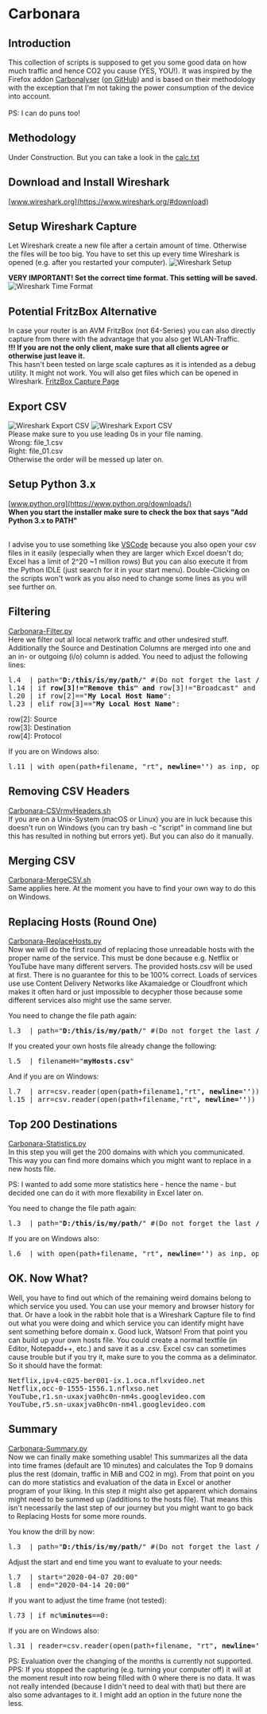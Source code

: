 # Carbonara
## Introduction
This collection of scripts is supposed to get you some good data on how much traffic and hence CO2 you cause (YES, YOU!).
It was inspired by the Firefox addon [Carbonalyser](https://theshiftproject.org/en/carbonalyser-browser-extension/) ([on GitHub](https://github.com/carbonalyser/Carbonalyser)) and is based on their methodology with the exception that I'm not 
taking the power consumption of the device into account.
<br><br>
PS: I can do puns too!

## Methodology
Under Construction. But you can take a look in the [calc.txt](calc.txt)

## Download and Install Wireshark
[www.wireshark.org](https://www.wireshark.org/#download)

## Setup Wireshark Capture
Let Wireshark create a new file after a certain amount of time. Otherwise the files will be too big.
You have to set this up every time Wireshark is opened (e.g. after you restarted your computer).
![Wireshark Setup](images/img_01.png)<br>

**VERY IMPORTANT! Set the correct time format. This setting will be saved.**<br>
![Wireshark Time Format](images/img_02.png)

## Potential FritzBox Alternative
In case your router is an AVM FritzBox (not 64-Series) you can also directly capture from there with the advantage
that you also get WLAN-Traffic.<br>
**!!! If you are not the only client, make sure that all clients agree or otherwise just leave it.**<br>
This hasn't been tested on large scale captures as it is intended as a debug utility. It might not work.
You will also get files which can be opened in Wireshark.
[FritzBox Capture Page](http://fritz.box/html/capture.html)

## Export CSV<br>
![Wireshark Export CSV](images/img_03.png)
![Wireshark Export CSV](images/img_04.png)<br>
Please make sure to you use leading 0s in your file naming. <br>
Wrong:  file_1.csv<br>
Right:  file_01.csv<br>
Otherwise the order will be messed up later on.

## Setup Python 3.x
[www.python.org](https://www.python.org/downloads/)<br>
**When you start the installer make sure to check the box that says "Add Python 3.x to PATH"**<br><br>

I advise you to use something like [VSCode](https://code.visualstudio.com/) because you also open your 
csv files in it easily (especially when they are larger which Excel doesn't do; Excel has a limit of 2^20 ~1 million rows)
But you can also execute it from the Python IDLE (just search for it in your start menu). Double-Clicking on the scripts
won't work as you also need to change some lines as you will see further on.


## Filtering
[Carbonara-Filter.py](Carbonara-Filter.py)<br>
Here we filter out all local network traffic and other undesired stuff. 
Additionally the Source and Destination Columns are merged into one and an in- or outgoing (i/o) column is added.
You need to adjust the following lines:
<pre>
l.4  | path="<b>D:/this/is/my/path/</b>" #(Do not forget the last <b>/</b>) 
l.14 | if <b>row[3]!="Remove this" and </b>row[3]!="Broadcast" and row[3]!="239.255.102.18" and \ 
l.20 | if row[2]=="<b>My Local Host Name</b>":
l.23 | elif row[3]=="<b>My Local Host Name</b>":</pre>
row[2]: Source<br>
row[3]: Destination<br>
row[4]: Protocol<br>

If you are on Windows also:
<pre>l.11 | with open(path+filename, "rt"<b>, newline=''</b>) as inp, open(path+"tmp/"+filename, "wt") as out:</pre>

## Removing CSV Headers
[Carbonara-CSVrmvHeaders.sh](Carbonara-CSVrmvHeaders.sh)<br>
If you are on a Unix-System (macOS or Linux) you are in luck because this doesn't run on Windows (you can try bash -c "script" in command line but this has resulted in nothing but errors yet). But you can also do it manually.

## Merging CSV
[Carbonara-MergeCSV.sh](Carbonara-MergeCSV.sh)<br>
Same applies here. At the moment you have to find your own way to do this on Windows.

## Replacing Hosts (Round One)
[Carbonara-ReplaceHosts.py](Carbonara-ReplaceHosts.py)<br>
Now we will do the first round of replacing those unreadable hosts with the proper name of the service.
This must be done because e.g. Netflix or YouTube have many different servers.
The provided hosts.csv will be used at first. There is no guarantee for this to be 100% correct. Loads of services use 
use Content Delivery Networks like Akamaiedge or Cloudfront which makes it often hard or just impossible to decypher those
because some different services also might use the same server.

You need to change the file path again:
<pre>
l.3  | path="<b>D:/this/is/my/path/</b>" #(Do not forget the last <b>/</b>) </pre>

If you created your own hosts file already change the following:
<pre>
l.5  | filenameH="<b>myHosts.csv</b>"</pre>

And if you are on Windows:
<pre>
l.7  | arr=csv.reader(open(path+filename1,"rt"<b>, newline=''</b>))
l.15 | arr=csv.reader(open(path+filename,"rt"<b>, newline=''</b>))</pre>

## Top 200 Destinations
[Carbonara-Statistics.py](Carbonara-Statistics.py)<br>
In this step you will get the 200 domains with which you communicated. This way you can find more domains which you
might want to replace in a new hosts file.

PS: I wanted to add some more statistics here - hence the name - but decided one can do it with more flexability in Excel later on.

You need to change the file path again:
<pre>
l.3  | path="<b>D:/this/is/my/path/</b>" #(Do not forget the last <b>/</b>) </pre>

If you are on Windows also:
<pre>l.6  | with open(path+filename, "rt"<b>, newline=''</b>) as inp, open(path+"tmp/"+filename, "wt") as out:</pre>

## OK. Now What?
Well, you have to find out which of the remaining weird domains belong to which service you used.
You can use your memory and browser history for that. Or have a look in the rabbit hole that is a Wireshark Capture file
to find out what you were doing and which service you can identify might have sent something before domain x.
Good luck, Watson!
From that point you can build up your own hosts file. You could create a normal textfile (in Editor, Notepadd++, etc.) and
save it as a .csv. Excel csv can sometimes cause trouble but if you try it, make sure to you the comma as a deliminator.
So it should have the format:
<pre>
Netflix,ipv4-c025-ber001-ix.1.oca.nflxvideo.net
Netflix,occ-0-1555-1556.1.nflxso.net
YouTube,r1.sn-uxaxjva0hc0n-nm4s.googlevideo.com
YouTube,r5.sn-uxaxjva0hc0n-nm4l.googlevideo.com
</pre>

## Summary
[Carbonara-Summary.py](Carbonara-Summary.py)<br>
Now we can finally make something usable! This summarizes all the data into time frames (default are 10 minutes)
and calculates the Top 9 domains plus the rest (domain, traffic in MiB and CO2 in mg). From that point on you can do
more statistics and evaluation of the data in Excel or another program of your liking.
In this step it might also get apparent which domains might need to be summed up (/additions to the hosts file). That means
this isn't necessarily the last step of our journey but you might want to go back to Replacing Hosts for some more rounds.

You know the drill by now:
<pre>
l.3  | path="<b>D:/this/is/my/path/</b>" #(Do not forget the last <b>/</b>) </pre>

Adjust the start and end time you want to evaluate to your needs:
<pre>
l.7  | start="2020-04-07 20:00"
l.8  | end="2020-04-14 20:00"</pre>

If you want to adjust the time frame (not tested):
<pre>
l.73 | if mc%<b>minutes</b>==0:
</pre>

If you are on Windows also:
<pre>l.31 | reader=csv.reader(open(path+filename, "rt"<b>, newline=''</b>))</pre>

PS: Evaluation over the changing of the months is currently not supported.<br>
PPS: If you stopped the capturing (e.g. turning your computer off) it will at the moment result into row being filled with 0 where there is no data. It was not really intended (because I didn't need to deal with that) but there are also some advantages to it. I might add an option in the future none the less.
